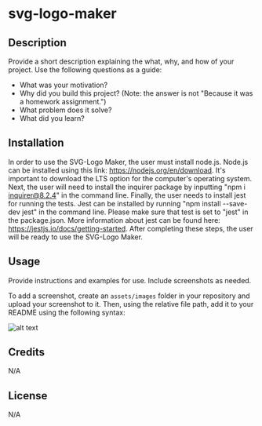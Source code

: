 # svg-logo-maker

## Description

Provide a short description explaining the what, why, and how of your project. Use the following questions as a guide:

- What was your motivation?
- Why did you build this project? (Note: the answer is not "Because it was a homework assignment.")
- What problem does it solve?
- What did you learn?

## Installation

In order to use the SVG-Logo Maker, the user must install node.js. Node.js can be installed using this link: https://nodejs.org/en/download. It's important to download the LTS option for the computer's operating system. Next, the user will need to install the inquirer package by inputting "npm i inquirer@8.2.4" in the command line. Finally, the user needs to install jest for running the tests. Jest can be installed by running "npm install --save-dev jest" in the command line. Please make sure that test is set to "jest" in the package.json. More information about jest can be found here: https://jestjs.io/docs/getting-started. After completing these steps, the user will be ready to use the SVG-Logo Maker.

## Usage

Provide instructions and examples for use. Include screenshots as needed.

To add a screenshot, create an `assets/images` folder in your repository and upload your screenshot to it. Then, using the relative file path, add it to your README using the following syntax:

![alt text](assets/images/screenshot.png)

## Credits

N/A

## License

N/A
